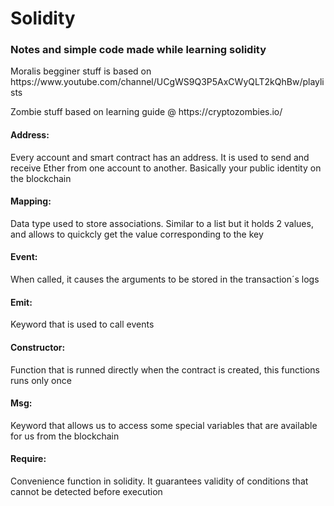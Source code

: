 # Solidity
<h3>Notes and simple code made while learning solidity</h3>
<p> Moralis begginer stuff is based on https://www.youtube.com/channel/UCgWS9Q3P5AxCWyQLT2kQhBw/playlists </p>
<p>Zombie stuff based on learning guide @ https://cryptozombies.io/</p>
<p> <h4>Address:</h4> Every account and smart contract has an address. It is used to send and receive Ether from one account to another. Basically your public identity on the blockchain</p>
<p> <h4>Mapping:</h4> Data type used to store associations. Similar to a list but it holds 2 values, and allows to quickcly get the value corresponding to the key </p>
<p> <h4>Event:</h4> When called, it causes the arguments to be stored in the transaction´s logs </p>
<p> <h4>Emit:</h4> Keyword that is used to call events </p>
<p> <h4>Constructor:</h4> Function that is runned directly when the contract is created, this functions runs only once</p>
<p> <h4>Msg:</h4> Keyword that allows us to access some special variables that are available for us from the blockchain </p>
<p> <h4>Require:</h4> Convenience function in solidity. It guarantees validity of conditions that cannot be detected before execution </p>

